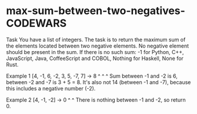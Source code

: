 # max-sum-between-two-negatives-CODEWARS

Task
You have a list of integers. The task is to return the maximum sum of the elements located between two negative elements. No negative element should be present in the sum. If there is no such sum: -1 for Python, C++, JavaScript, Java, CoffeeScript and COBOL, Nothing for Haskell, None for Rust.

Example 1
[4, -1, 6, -2, 3, 5, -7, 7] -> 8
     ^      ^         ^
Sum between -1 and -2 is 6, between -2 and -7 is 3 + 5 = 8. It's also not 14 (between -1 and -7), because this includes a negative number (-2).

Example 2
[4, -1, -2] -> 0
     ^   ^
There is nothing between -1 and -2, so return 0.
